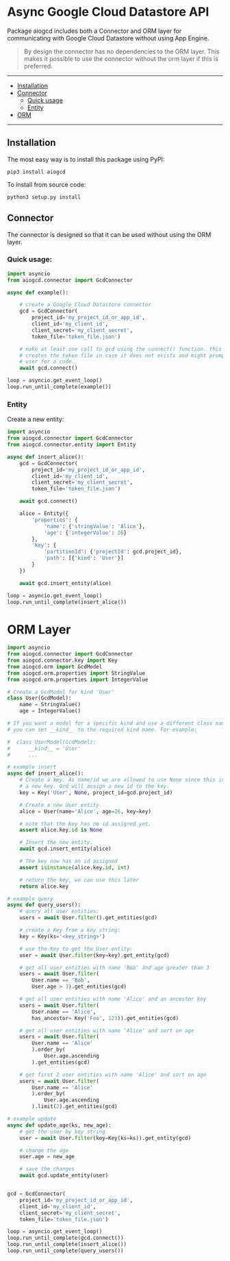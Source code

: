 Async Google Cloud Datastore API
================================
Package aiogcd includes both a Connector and ORM layer for communicating with Google Cloud Datastore without using App Engine.
> By design the connector has no dependencies to the ORM layer. This makes it possible to use the
connector without the orm layer if this is preferred.

---------------------------------------
  * [Installation](#installation)
  * [Connector](#connector)
    * [Quick usage](#quick-usage)
    * [Entity](#entity)
  * [ORM](#orm-layer)

---------------------------------------

## Installation
The most easy way is to install this package using PyPI:
```
pip3 install aiogcd
```

To install from source code:
```
python3 setup.py install
```

## Connector
The connector is designed so that it can be used without using the ORM layer.

### Quick usage:

```python
import asyncio
from aiogcd.connector import GcdConnector

async def example():

    # create a Google Cloud Datastore connector
    gcd = GcdConnector(
        project_id='my_project_id_or_app_id',
        client_id='my_client_id',
        client_secret='my_client_secret',
        token_file='token_file.json')

    # make at least one call to gcd using the connect() function. this function
    # creates the token file in case it does not exists and might prompt the
    # user for a code.
    await gcd.connect()

loop = asyncio.get_event_loop()
loop.run_until_complete(example())


```

### Entity

Create a new entity:

```python
import asyncio
from aiogcd.connector import GcdConnector
from aiogcd.connector.entity import Entity

async def insert_alice():
    gcd = GcdConnector(
        project_id='my_project_id_or_app_id',
        client_id='my_client_id',
        client_secret='my_client_secret',
        token_file='token_file.json')

    await gcd.connect()

    alice = Entity({
        'properties': {
            'name': {'stringValue': 'Alice'},
            'age': {'integerValue': 26}
        },
        'key': {
            'partitionId': {'projectId': gcd.project_id},
            'path': [{'kind': 'User'}]
        }
    })

    await gcd.insert_entity(alice)

loop = asyncio.get_event_loop()
loop.run_until_complete(insert_alice())

```

ORM Layer
=========

```python
import asyncio
from aiogcd.connector import GcdConnector
from aiogcd.connector.key import Key
from aiogcd.orm import GcdModel
from aiogcd.orm.properties import StringValue
from aiogcd.orm.properties import IntegerValue

# Create a GcdModel for kind 'User'
class User(GcdModel):
    name = StringValue()
    age = IntegerValue()

# If you want a model for a specific kind and use a different class name
# you can set __kind__ to the required kind name. For example:

#  class UserModel(GcdModel):
#      __kind__ = 'User'
#      ...

# example insert
async def insert_alice():
    # Create a key. As name/id we are allowed to use None since this is
    # a new key. Gcd will assign a new id to the key.
    key = Key('User', None, project_id=gcd.project_id)

    # Create a new User entity.
    alice = User(name='Alice', age=26, key=key)

    # note that the key has no id assigned yet.
    assert alice.key.id is None

    # Insert the new entity.
    await gcd.insert_entity(alice)

    # The key now has an id assigned
    assert isinstance(alice.key.id, int)

    # return the key, we can use this later
    return alice.key

# example query
async def query_users():
    # query all user entities:
    users = await User.filter().get_entities(gcd)

    # create a Key from a key string:
    key = Key(ks='<key_string>')

    # use the Key to get the User entity:
    user = await User.filter(key=key).get_entity(gcd)

    # get all user entities with name 'Bob' and age greater than 3
    users = await User.filter(
        User.name == 'Bob',
        User.age > 3).get_entities(gcd)

    # get all user entities with name 'Alice' and an ancestor key
    users = await User.filter(
        User.name == 'Alice',
        has_ancestor= Key('Foo', 123)).get_entities(gcd)

    # get all user entities with name 'Alice' and sort on age
    users = await User.filter(
        User.name == 'Alice'
        ).order_by(
            User.age.ascending
        ).get_entities(gcd)

    # get first 2 user entities with name 'Alice' and sort on age
    users = await User.filter(
        User.name == 'Alice'
        ).order_by(
            User.age.ascending
        ).limit(2).get_entities(gcd)

# example update
async def update_age(ks, new_age):
    # get the user by key string
    user = await User.filter(key=Key(ks=ks)).get_entity(gcd)

    # change the age
    user.age = new_age

    # save the changes
    await gcd.update_entity(user)


gcd = GcdConnector(
    project_id='my_project_id_or_app_id',
    client_id='my_client_id',
    client_secret='my_client_secret',
    token_file='token_file.json')

loop = asyncio.get_event_loop()
loop.run_until_complete(gcd.connect())
loop.run_until_complete(insert_alice())
loop.run_until_complete(query_users())

```





